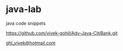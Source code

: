 # java-lab
java code snippets

https://github.com/vivek-gohil/Adv-Java-CitiBank.git

ghl_vivek@hotmail.com
